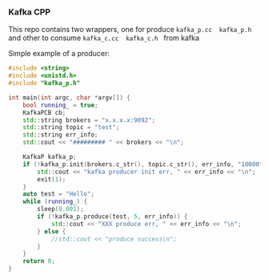 ### Kafka CPP

This repo contains two wrappers, one for produce `kafka_p.cc  kafka_p.h` and other to consume `kafka_c.cc  kafka_c.h ` from kafka

Simple example of a producer:


```c++
#include <string>
#include <unistd.h>
#include "kafka_p.h"

int main(int argc, char *argv[]) {
    bool running_ = true;
    KafkaPCB cb;
    std::string brokers = "x.x.x.x:9092";
    std::string topic = "test";
    std::string err_info;
    std::cout << "######### " << brokers << "\n";

    KafkaP kafka_p;
    if (!kafka_p.init(brokers.c_str(), topic.c_str(), err_info, "10000", &cb)) {
        std::cout << "kafka producer init err, " << err_info << "\n";
        exit(1);
    }
    auto test = "Hello";
    while (running_) {
        sleep(0.001);
        if (!kafka_p.produce(test, 5, err_info)) {
            std::cout << "XXX produce err, " << err_info << "\n";
        } else {
            //std::cout << "produce success\n";
        }
    }
    return 0;
}
```
